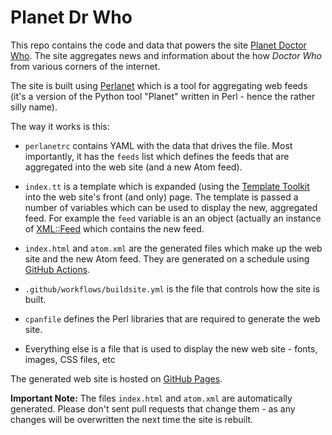 # Planet Dr Who

This repo contains the code and data that powers the site [Planet Doctor Who](https://drwho.theplanetarium.org).
The site aggregates news and information about the how *Doctor Who* from various corners of the internet.

The site is built using [Perlanet](https://github.com/davorg/perlanet) which is a tool for aggregating web
feeds (it's a version of the Python tool "Planet" written in Perl - hence the rather silly name).

The way it works is this:

* `perlanetrc` contains YAML with the data that drives the file. Most importantly, it has the
`feeds` list which defines the feeds that are aggregated into the web site (and a new Atom feed).

* `index.tt` is a template which is expanded (using the [Template Toolkit](https://tt2.org/) into
the web site's front (and only) page. The template is passed a number of variables which can be
used to display the new, aggregated feed. For example the `feed` variable is an an object (actually
an instance of [XML::Feed](https://metacpan.org/pod/XML::Feed) which contains the new feed.

* `index.html` and `atom.xml` are the generated files which make up the web site and the new Atom
feed. They are generated on a schedule using [GitHub Actions](https://github.com/features/actions).

* `.github/workflows/buildsite.yml` is the file that controls how the site is built.

* `cpanfile` defines the Perl libraries that are required to generate the web site.

* Everything else is a file that is used to display the new web site - fonts, images, CSS files, etc

The generated web site is hosted on [GitHub Pages](https://pages.github.com/).

**Important Note:** The files `index.html` and `atom.xml` are automatically generated. Please don't
sent pull requests that change them - as any changes will be overwritten the next time the site
is rebuilt.
